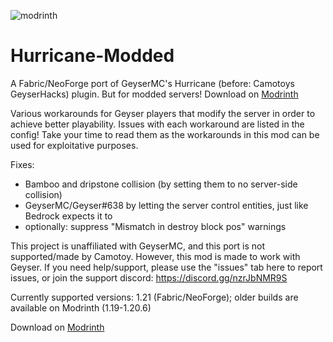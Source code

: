 ![modrinth](https://cdn.jsdelivr.net/npm/@intergrav/devins-badges@3/assets/cozy/available/modrinth_64h.png)
 
# Hurricane-Modded
A Fabric/NeoForge port of GeyserMC's Hurricane (before: Camotoys GeyserHacks) plugin. But for modded servers!
Download on [Modrinth](https://modrinth.com/mod/hurricane)

Various workarounds for Geyser players that modify the server in order to achieve better playability.
Issues with each workaround are listed in the config! Take your time to read them as the workarounds in this mod can be used for exploitative purposes.

Fixes:

- Bamboo and dripstone collision (by setting them to no server-side collision)
- GeyserMC/Geyser#638 by letting the server control entities, just like Bedrock expects it to
- optionally: suppress "Mismatch in destroy block pos" warnings

This project is unaffiliated with GeyserMC, and this port is not supported/made by Camotoy. However, this mod is made to work with Geyser.
If you need help/support, please use the "issues" tab here to report issues, or join the support discord: https://discord.gg/nzrJbNMR9S

Currently supported versions: 1.21 (Fabric/NeoForge); older builds are available on Modrinth (1.19-1.20.6)

Download on [Modrinth](https://modrinth.com/mod/hurricane)
